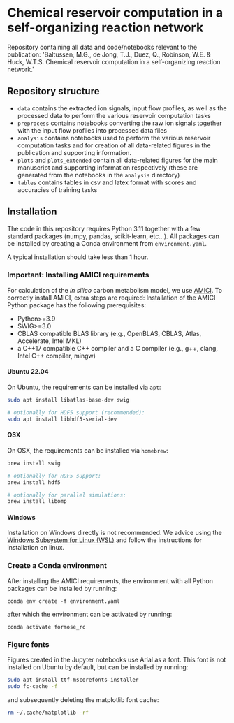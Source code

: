 # Chemical reservoir computation in a self-organizing reaction network

Repository containing all data and code/notebooks relevant to the publication: 'Baltussen, M.G., de Jong, T.J., Duez, Q., Robinson, W.E. & Huck, W.T.S. Chemical reservoir computation in a self-organizing reaction network.'

## Repository structure

- `data` contains the extracted ion signals, input flow profiles, as well as the processed data to perform the various reservoir computation tasks
- `preprocess` contains notebooks converting the raw ion signals together with the input flow profiles into processed data files
- `analysis` contains notebooks used to perform the various reservoir computation tasks and for creation of all data-related figures in the publication and supporting information.
- `plots` and `plots_extended` contain all data-related figures for the main manuscript and supporting information respectively (these are generated from the notebooks in the `analysis` directory)
- `tables` contains tables in csv and latex format with scores and accuracies of training tasks

## Installation

The code in this repository requires Python 3.11 together with a few standard packages (numpy, pandas, scikit-learn, etc...). 
All packages can be installed by creating a Conda environment from `environment.yaml`.

A typical installation should take less than 1 hour.

### Important: Installing AMICI requirements
For calculation of the *in silico* carbon metabolism model, we use [AMICI](https://amici.readthedocs.io/en/latest/index.html). 
To correctly install AMICI, extra steps are required:
Installation of the AMICI Python package has the following prerequisites:

- Python>=3.9
- SWIG>=3.0
- CBLAS compatible BLAS library (e.g., OpenBLAS, CBLAS, Atlas, Accelerate, Intel MKL)
- a C++17 compatible C++ compiler and a C compiler (e.g., g++, clang, Intel C++ compiler, mingw)


#### Ubuntu 22.04
On Ubuntu, the requirements can be installed via `apt`:
```bash
sudo apt install libatlas-base-dev swig

# optionally for HDF5 support (recommended):
sudo apt install libhdf5-serial-dev
```

#### OSX
On OSX, the requirements can be installed via `homebrew`:

```bash
brew install swig

# optionally for HDF5 support:
brew install hdf5

# optionally for parallel simulations:
brew install libomp
```

#### Windows
Installation on Windows directly is not recommended. We advice using the [Windows Subsystem for Linux (WSL)](https://learn.microsoft.com/en-us/windows/wsl/install) and follow the instructions for installation on linux.

### Create a Conda environment

After installing the AMICI requirements, the environment with all Python packages can be installed by running:

`conda env create -f environment.yaml`

after which the environment can be activated by running:

`conda activate formose_rc`

### Figure fonts

Figures created in the Jupyter notebooks use Arial as a font. 
This font is not installed on Ubuntu by default, but can be installed by running:
```bash
sudo apt install ttf-mscorefonts-installer
sudo fc-cache -f
```

and subsequently deleting the matplotlib font cache:
```bash
rm ~/.cache/matplotlib -rf
```

